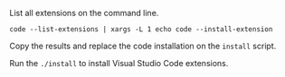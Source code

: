List all extensions on the command line.

    code --list-extensions | xargs -L 1 echo code --install-extension

Copy the results and replace the code installation on the `install` script.

Run the `./install` to install Visual Studio Code extensions.
